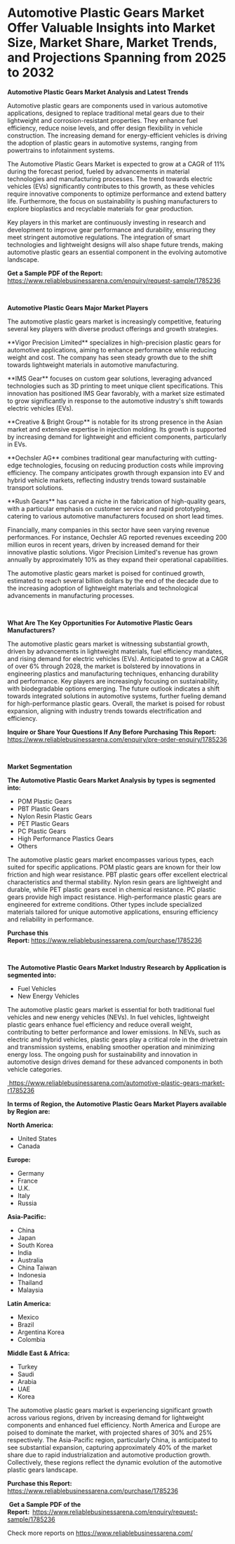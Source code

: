<p><h1>Automotive Plastic Gears Market Offer Valuable Insights into Market Size, Market Share, Market Trends, and Projections Spanning from 2025 to 2032</h1></p><p><strong>Automotive Plastic Gears Market Analysis and Latest Trends</strong></p>
<p><p>Automotive plastic gears are components used in various automotive applications, designed to replace traditional metal gears due to their lightweight and corrosion-resistant properties. They enhance fuel efficiency, reduce noise levels, and offer design flexibility in vehicle construction. The increasing demand for energy-efficient vehicles is driving the adoption of plastic gears in automotive systems, ranging from powertrains to infotainment systems.</p><p>The Automotive Plastic Gears Market is expected to grow at a CAGR of 11% during the forecast period, fueled by advancements in material technologies and manufacturing processes. The trend towards electric vehicles (EVs) significantly contributes to this growth, as these vehicles require innovative components to optimize performance and extend battery life. Furthermore, the focus on sustainability is pushing manufacturers to explore bioplastics and recyclable materials for gear production. </p><p>Key players in this market are continuously investing in research and development to improve gear performance and durability, ensuring they meet stringent automotive regulations. The integration of smart technologies and lightweight designs will also shape future trends, making automotive plastic gears an essential component in the evolving automotive landscape.</p></p>
<p><strong>Get a Sample PDF of the Report:&nbsp;</strong> <a href="https://www.reliablebusinessarena.com/enquiry/request-sample/1785236?utm_campaign=3042&utm_medium=2&utm_source=Github&utm_content=ia&utm_term=25032025&utm_id=automotive-plastic-gears">https://www.reliablebusinessarena.com/enquiry/request-sample/1785236</a></p>
<p>&nbsp;</p>
<p><strong>Automotive Plastic Gears Major Market Players</strong></p>
<p><p>The automotive plastic gears market is increasingly competitive, featuring several key players with diverse product offerings and growth strategies. </p><p>**Vigor Precision Limited** specializes in high-precision plastic gears for automotive applications, aiming to enhance performance while reducing weight and cost. The company has seen steady growth due to the shift towards lightweight materials in automotive manufacturing.</p><p>**IMS Gear** focuses on custom gear solutions, leveraging advanced technologies such as 3D printing to meet unique client specifications. This innovation has positioned IMS Gear favorably, with a market size estimated to grow significantly in response to the automotive industry's shift towards electric vehicles (EVs).</p><p>**Creative & Bright Group** is notable for its strong presence in the Asian market and extensive expertise in injection molding. Its growth is supported by increasing demand for lightweight and efficient components, particularly in EVs.</p><p>**Oechsler AG** combines traditional gear manufacturing with cutting-edge technologies, focusing on reducing production costs while improving efficiency. The company anticipates growth through expansion into EV and hybrid vehicle markets, reflecting industry trends toward sustainable transport solutions.</p><p>**Rush Gears** has carved a niche in the fabrication of high-quality gears, with a particular emphasis on customer service and rapid prototyping, catering to various automotive manufacturers focused on short lead times.</p><p>Financially, many companies in this sector have seen varying revenue performances. For instance, Oechsler AG reported revenues exceeding 200 million euros in recent years, driven by increased demand for their innovative plastic solutions. Vigor Precision Limited's revenue has grown annually by approximately 10% as they expand their operational capabilities.</p><p>The automotive plastic gears market is poised for continued growth, estimated to reach several billion dollars by the end of the decade due to the increasing adoption of lightweight materials and technological advancements in manufacturing processes.</p></p>
<p>&nbsp;</p>
<p><strong>What Are The Key Opportunities For Automotive Plastic Gears Manufacturers?</strong></p>
<p><p>The automotive plastic gears market is witnessing substantial growth, driven by advancements in lightweight materials, fuel efficiency mandates, and rising demand for electric vehicles (EVs). Anticipated to grow at a CAGR of over 6% through 2028, the market is bolstered by innovations in engineering plastics and manufacturing techniques, enhancing durability and performance. Key players are increasingly focusing on sustainability, with biodegradable options emerging. The future outlook indicates a shift towards integrated solutions in automotive systems, further fueling demand for high-performance plastic gears. Overall, the market is poised for robust expansion, aligning with industry trends towards electrification and efficiency.</p></p>
<p><strong>Inquire or Share Your Questions If Any Before Purchasing This Report:</strong> <a href="https://www.reliablebusinessarena.com/enquiry/pre-order-enquiry/1785236?utm_campaign=3042&utm_medium=2&utm_source=Github&utm_content=ia&utm_term=25032025&utm_id=automotive-plastic-gears">https://www.reliablebusinessarena.com/enquiry/pre-order-enquiry/1785236</a></p>
<p>&nbsp;</p>
<p><strong>Market Segmentation</strong></p>
<p><strong>The Automotive Plastic Gears Market Analysis by types is segmented into:</strong></p>
<p><ul><li>POM Plastic Gears</li><li>PBT Plastic Gears</li><li>Nylon Resin Plastic Gears</li><li>PET Plastic Gears</li><li>PC Plastic Gears</li><li>High Performance Plastics Gears</li><li>Others</li></ul></p>
<p><p>The automotive plastic gears market encompasses various types, each suited for specific applications. POM plastic gears are known for their low friction and high wear resistance. PBT plastic gears offer excellent electrical characteristics and thermal stability. Nylon resin gears are lightweight and durable, while PET plastic gears excel in chemical resistance. PC plastic gears provide high impact resistance. High-performance plastic gears are engineered for extreme conditions. Other types include specialized materials tailored for unique automotive applications, ensuring efficiency and reliability in performance.</p></p>
<p><strong>Purchase this Report:&nbsp;</strong><a href="https://www.reliablebusinessarena.com/purchase/1785236?utm_campaign=3042&utm_medium=2&utm_source=Github&utm_content=ia&utm_term=25032025&utm_id=automotive-plastic-gears">https://www.reliablebusinessarena.com/purchase/1785236</a></p>
<p>&nbsp;</p>
<p><strong>The Automotive Plastic Gears Market Industry Research by Application is segmented into:</strong></p>
<p><ul><li>Fuel Vehicles</li><li>New Energy Vehicles</li></ul></p>
<p><p>The automotive plastic gears market is essential for both traditional fuel vehicles and new energy vehicles (NEVs). In fuel vehicles, lightweight plastic gears enhance fuel efficiency and reduce overall weight, contributing to better performance and lower emissions. In NEVs, such as electric and hybrid vehicles, plastic gears play a critical role in the drivetrain and transmission systems, enabling smoother operation and minimizing energy loss. The ongoing push for sustainability and innovation in automotive design drives demand for these advanced components in both vehicle categories.</p></p>
<p><a href="https://www.reliablebusinessarena.com/automotive-plastic-gears-market-r1785236?utm_campaign=3042&utm_medium=2&utm_source=Github&utm_content=ia&utm_term=25032025&utm_id=automotive-plastic-gears">&nbsp;https://www.reliablebusinessarena.com/automotive-plastic-gears-market-r1785236</a></p>
<p><strong>In terms of Region, the Automotive Plastic Gears Market Players available by Region are:</strong></p>
<p>
    <p> <strong> North America: </strong>
        <ul>
            <li>United States</li>
            <li>Canada</li>
        </ul>
        </p> 
    <p> <strong> Europe: </strong>
        <ul>
            <li>Germany</li>
            <li>France</li>
            <li>U.K.</li>
            <li>Italy</li>
            <li>Russia</li>
        </ul>
        </p> 
    <p> <strong> Asia-Pacific: </strong>
        <ul>
            <li>China</li>
            <li>Japan</li>
            <li>South Korea</li>
            <li>India</li>
            <li>Australia</li>
            <li>China Taiwan</li>
            <li>Indonesia</li>
            <li>Thailand</li>
            <li>Malaysia</li>
        </ul>
        </p> 
    <p> <strong> Latin America: </strong>
        <ul>
            <li>Mexico</li>
            <li>Brazil</li>
            <li>Argentina Korea</li>
            <li>Colombia</li>
        </ul>
        </p> 
    <p> <strong> Middle East & Africa: </strong>
        <ul>
            <li>Turkey</li>
            <li>Saudi</li>
            <li>Arabia</li>
            <li>UAE</li>
            <li>Korea</li>
        </ul>
    </p>
    </p>
<p><p>The automotive plastic gears market is experiencing significant growth across various regions, driven by increasing demand for lightweight components and enhanced fuel efficiency. North America and Europe are poised to dominate the market, with projected shares of 30% and 25% respectively. The Asia-Pacific region, particularly China, is anticipated to see substantial expansion, capturing approximately 40% of the market share due to rapid industrialization and automotive production growth. Collectively, these regions reflect the dynamic evolution of the automotive plastic gears landscape.</p></p>
<p><strong>Purchase this Report: </strong><a href="https://www.reliablebusinessarena.com/purchase/1785236?utm_campaign=3042&utm_medium=2&utm_source=Github&utm_content=ia&utm_term=25032025&utm_id=automotive-plastic-gears">https://www.reliablebusinessarena.com/purchase/1785236</a></p>
<p>&nbsp;<strong>Get a Sample PDF of the Report:&nbsp;&nbsp;</strong><a href="https://www.reliablebusinessarena.com/enquiry/request-sample/1785236?utm_campaign=3042&utm_medium=2&utm_source=Github&utm_content=ia&utm_term=25032025&utm_id=automotive-plastic-gears">https://www.reliablebusinessarena.com/enquiry/request-sample/1785236</a></p>
<p><strong></strong></p>
<p>Check more reports on <a href="https://www.reliablebusinessarena.com/?utm_campaign=3042&utm_medium=2&utm_source=Github&utm_content=ia&utm_term=25032025&utm_id=automotive-plastic-gears">https://www.reliablebusinessarena.com/</a></p>